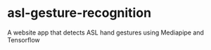 # asl-gesture-recognition
A website app that detects ASL hand gestures using Mediapipe and Tensorflow
